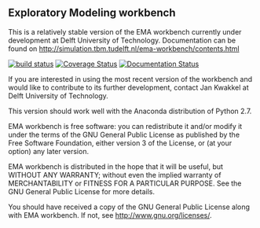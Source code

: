 ## Exploratory Modeling workbench
This is a relatively stable version of the EMA workbench currently under 
development at Delft University of Technology. Documentation can be found on
http://simulation.tbm.tudelft.nl/ema-workbench/contents.html


[![build status](https://travis-ci.org/quaquel/EMAworkbench.svg?branch=ipython_parallel)](https://travis-ci.org/quaquel/EMAworkbench)
[![Coverage Status](https://coveralls.io/repos/quaquel/EMAworkbench/badge.svg?branch=ipython_parallel&service=github)](https://coveralls.io/github/quaquel/EMAworkbench?branch=ipython_parallel)
[![Documentation Status](https://readthedocs.org/projects/emaworkbench/badge/?version=latest)](https://readthedocs.org/projects/emaworkbench/?badge=latest)


If you are interested in using the most recent version of the workbench  and
would like to contribute to its further development, contact Jan Kwakkel at 
Delft University of Technology.  

This version should work well with the Anaconda distribution of Python 2.7.

EMA workbench is free software: you can redistribute it and/or modify
it under the terms of the GNU General Public License as published by
the Free Software Foundation, either version 3 of the License, or
(at your option) any later version.

EMA workbench is distributed in the hope that it will be useful,
but WITHOUT ANY WARRANTY; without even the implied warranty of
MERCHANTABILITY or FITNESS FOR A PARTICULAR PURPOSE.  See the
GNU General Public License for more details.

You should have received a copy of the GNU General Public License
along with EMA workbench.  If not, see <http://www.gnu.org/licenses/>.
